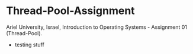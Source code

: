 # Thread-Pool-Assignment
Ariel University, Israel, Introduction to Operating Systems - Assignment 01 (Thread-Pool).

- testing stuff
